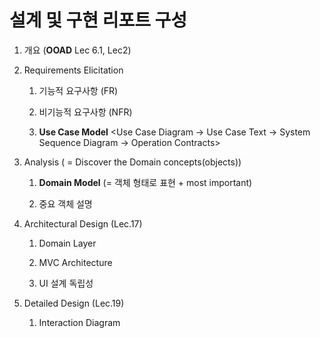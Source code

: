 # 설계 및 구현 리포트 구성

1. 개요 (**OOAD** Lec 6.1, Lec2)

2. Requirements Elicitation

   1. 기능적 요구사항 (FR)
  
   2. 비기능적 요구사항 (NFR)
  
   3. **Use Case Model** <Use Case Diagram -> Use Case Text -> System Sequence Diagram -> Operation Contracts>

3. Analysis ( = Discover the Domain concepts(objects))
   
    1. **Domain Model** (= 객체 형태로 표현 + most important)
  
    2. 중요 객체 설명

4. Architectural Design (Lec.17)
   
    1. Domain Layer
  
    2. MVC Architecture
  
    3. UI 설계 독립성

5. Detailed Design (Lec.19)

    1. Interaction Diagram